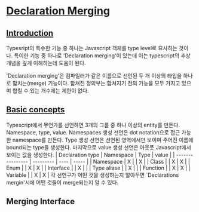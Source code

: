 # [Declaration Merging](https://www.typescriptlang.org/docs/handbook/declaration-merging.html)
## [Introduction](https://www.typescriptlang.org/docs/handbook/declaration-merging.html#introduction)
Typesript의 특수한 기능 중 하나는 Javascript 객체를 type level로 묘사하는 것이다. 특이한 기능 중 하나로 'Declaration merging'이 있는데 이는 typescript의 추상 개념을 깊게 이해하는데 도움이 된다.

'Declaration merging'은 컴파일러가 같은 이름으로 선언된 두 개 이상의 타입을 하나로 합치는(merge) 기능이다. 합쳐진 정의부는 합쳐지기 전의 기능을 모두 가지고 있으며 합칠 수 있는 개수에는 제한이 없다.

## [Basic concepts](https://www.typescriptlang.org/docs/handbook/declaration-merging.html#basic-concepts)
Typescript에서 무언가를 선언하면 3개의 그룹 중 하나 이상의 entity를 만든다. Namespace, type, value. Namespaces 생성 선언은 dot notation으로 접근 가능한 namespace를 만든다. Type 생성 선언은 선언된 영역에서만 보이며 주어진 이름에 bound되는 type을 생성한다. 마지막으로 value 생성 선언은 아웃풋 Javascript에서 보이는 값을 생성한다.
| Declaration type | Namespace | Type | value |
| ---------------- | --------- | ---- | ----- |
| Namespace        | X         |      | X     |
| Class            |           | X    | X     |
| Enum             |           | X    | X     |
| Interface        |           | X    |       |
| Type aliase      |           | X    |       |
| Function         |           | X    | X     |
| Variable         |           | X    | X     |
각 선언구가 어떤 것을 생성하는지 알아두면 `Declarations mergin'시에 어떤 것들이 merge되는지 알 수 있다.

## Merging Interface